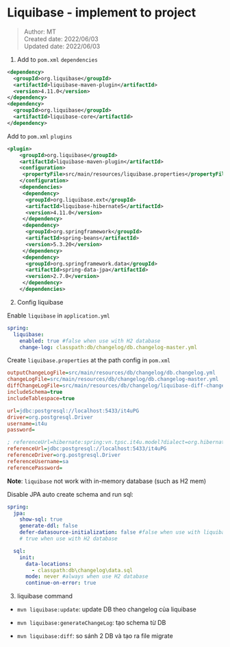 # Liquibase - implement to project

> Author: MT  
Created date: 2022/06/03  
Updated date: 2022/06/03

1. Add to ```pom.xml``` ```dependencies```

```xml
<dependency>
  <groupId>org.liquibase</groupId>
  <artifactId>liquibase-maven-plugin</artifactId>
  <version>4.11.0</version>
</dependency>
<dependency>
  <groupId>org.liquibase</groupId>
  <artifactId>liquibase-core</artifactId>
</dependency>
```

Add to ```pom.xml``` ```plugins```

```xml
<plugin>
    <groupId>org.liquibase</groupId>
    <artifactId>liquibase-maven-plugin</artifactId>
    <configuration>
     <propertyFile>src/main/resources/liquibase.properties</propertyFile>
    </configuration>
    <dependencies>
     <dependency>
      <groupId>org.liquibase.ext</groupId>
      <artifactId>liquibase-hibernate5</artifactId>
      <version>4.11.0</version>
     </dependency>
     <dependency>
      <groupId>org.springframework</groupId>
      <artifactId>spring-beans</artifactId>
      <version>5.3.20</version>
     </dependency>
     <dependency>
      <groupId>org.springframework.data</groupId>
      <artifactId>spring-data-jpa</artifactId>
      <version>2.7.0</version>
     </dependency>
    </dependencies>
```

2. Config liquibase

Enable ```liquibase``` in ```application.yml```

```yml
spring:
  liquibase:
    enabled: true #false when use with H2 database
    change-log: classpath:db/changelog/db.changelog-master.yml
```

Create ```liquibase.properties``` at the path config in ```pom.xml```

```ini
outputChangeLogFile=src/main/resources/db/changelog/db.changelog.yml
changeLogFile=src/main/resources/db/changelog/db.changelog-master.yml
diffChangeLogFile=src/main/resources/db/changelog/liquibase-diff-changeLog.yml
includeSchema=true
includeTablespace=true

url=jdbc:postgresql://localhost:5433/it4uPG
driver=org.postgresql.Driver
username=it4u
password=

; referenceUrl=hibernate:spring:vn.tpsc.it4u.model?dialect=org.hibernate.dialect.PostgreSQLDialect
referenceUrl=jdbc:postgresql://localhost:5433/it4uPG
referenceDriver=org.postgresql.Driver
referenceUsername=sa
referencePassword=
```

**Note**: ```liquibase``` not work with in-memory database (such as H2 mem)

Disable JPA auto create schema and run sql:
```yml
spring:
  jpa:
    show-sql: true
    generate-ddl: false
    defer-datasource-initialization: false #false when use with liquibase
    # true when use with H2 database

  sql:
    init:
      data-locations:
        - classpath:db\changelog\data.sql
      mode: never #always when use H2 database
      continue-on-error: true
```

3. liquibase command

- ```mvn liquibase:update```: update DB theo changelog của liquibase

- ```mvn liquibase:generateChangeLog```: tạo schema từ DB

- ```mvn liquibase:diff```: so sánh 2 DB và tạo ra file migrate
